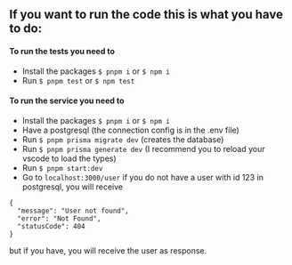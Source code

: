 ## If you want to run the code this is what you have to do:

#### To run the tests you need to

- Install the packages `$ pnpm i` or `$ npm i`
- Run `$ pnpm test` or `$ npm test`

#### To run the service you need to

- Install the packages `$ pnpm i` or `$ npm i`
- Have a postgresql (the connection config is in the .env file)
- Run `$ pnpm prisma migrate dev` (creates the database)
- Run `$ pnpm prisma generate dev` (I recommend you to reload your vscode to load the types)
- Run `$ pnpm start:dev`
- Go to `localhost:3000/user` if you do not have a user with id 123 in postgresql, you will receive

```
{
  "message": "User not found",
  "error": "Not Found",
  "statusCode": 404
}
```

but if you have, you will receive the user as response.
